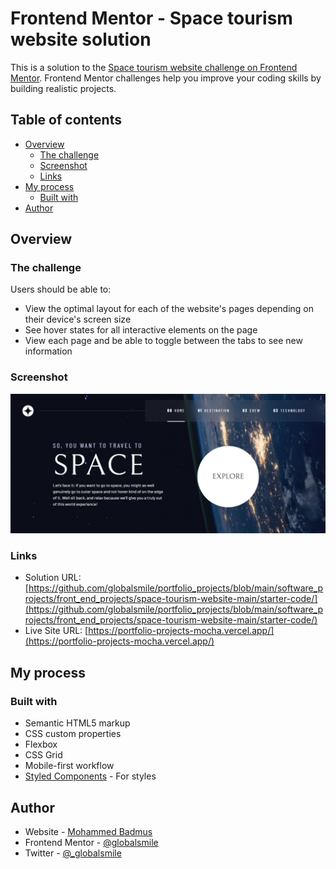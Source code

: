 # Frontend Mentor - Space tourism website solution

This is a solution to the [Space tourism website challenge on Frontend Mentor](https://www.frontendmentor.io/challenges/space-tourism-multipage-website-gRWj1URZ3). Frontend Mentor challenges help you improve your coding skills by building realistic projects. 

## Table of contents

- [Overview](#overview)
  - [The challenge](#the-challenge)
  - [Screenshot](#screenshot)
  - [Links](#links)
- [My process](#my-process)
  - [Built with](#built-with)
- [Author](#author)

## Overview

### The challenge

Users should be able to:

- View the optimal layout for each of the website's pages depending on their device's screen size
- See hover states for all interactive elements on the page
- View each page and be able to toggle between the tabs to see new information

### Screenshot
![Live Site](./space.JPG)


### Links

- Solution URL: [https://github.com/globalsmile/portfolio_projects/blob/main/software_projects/front_end_projects/space-tourism-website-main/starter-code/](https://github.com/globalsmile/portfolio_projects/blob/main/software_projects/front_end_projects/space-tourism-website-main/starter-code/)
- Live Site URL: [https://portfolio-projects-mocha.vercel.app/](https://portfolio-projects-mocha.vercel.app/)

## My process

### Built with

- Semantic HTML5 markup
- CSS custom properties
- Flexbox
- CSS Grid
- Mobile-first workflow
- [Styled Components](https://styled-components.com/) - For styles

## Author

- Website - [Mohammed Badmus](https://portfolio-projects-mocha.vercel.app/)
- Frontend Mentor - [@globalsmile](https://www.frontendmentor.io/profile/yourusername)
- Twitter - [@_globalsmile](https://www.twitter.com/_globalsmile)

